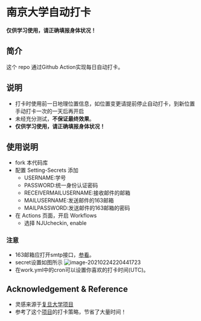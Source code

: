 # 南京大学自动打卡


**仅供学习使用，请正确填报身体状况！**

## 简介
这个 repo 通过Github Action实现每日自动打卡。

## 说明
- 打卡时使用前一日地理位置信息，如位置变更请提前停止自动打卡，到新位置手动打卡一次的一天后再开启
- 未经充分测试，**不保证最终效果**。
- **仅供学习使用，请正确填报身体状况！**

## 使用说明
- fork 本代码库
- 配置 Setting-Secrets 添加
  - USERNAME:学号
  - PASSWORD:统一身份认证密码
  - RECEIVERMAILUSERNAME:接收邮件的邮箱
  - MAILUSERNAME:发送邮件的163邮箱
  - MAILPASSWORD:发送邮件的163邮箱的密码
- 在 Actions 页面，开启 Workflows
  - 选择 NJUcheckin, enable

### 注意
- 163邮箱应打开smtp接口，[参看](http://help.163.com/09/1223/14/5R7P3QI100753VB8.html)。
- secret设置如图所示 
  ![image-20210224220441723](http://img.yp51md.club/image-20210224220441723.png)
- 在work.yml中的cron可以设置你喜欢的打卡时间(UTC)。


## Acknowledgement & Reference
- 灵感来源于[复旦大学项目](https://github.com/yew/fudanDaily)
- 参考了这个[项目](https://github.com/StellarDragon/nju-health-report)的打卡策略，节省了大量时间！
